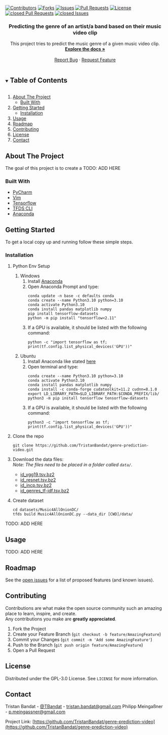[![Contributors][contributors-shield]][contributors-url]
[![Forks][forks-shield]][forks-url]
[![Issues][issues-shield]][issues-url]
[![Pull Requests][pulls-shield]][pulls-url]
[![License][license-shield]][license-url]
[![closed Pull Requests][closed_pulls-shield]][closed_pulls-url]
[![closed Issues][closed_issues-shield]][closed_issues-url]



<!-- PROJECT LOGO -->
<p align="center">
  <!-- <a href="https://github.com/TristanBandat/genre-prediction-video">
    <img src="images/logo.png" alt="Logo" width="80" height="80">
  </a> -->
  <h3 align="center">Predicting the genre of an artist/a band based on their music video clip</h3>
  <p align="center">
    This project tries to predict the music genre of a given music video clip.
    <br />
    <a href="https://github.com/TristanBandat/genre-prediction-video"><strong>Explore the docs »</strong></a>
    <br />
    <br />
    <!-- <a href="https://github.com/TristanBandat/genre-prediction-video">View Demo</a>
    · -->
    <a href="https://github.com/TristanBandat/genre-prediction-video/issues">Report Bug</a>
    ·
    <a href="https://github.com/TristanBandat/genre-prediction-video/issues">Request Feature</a>
  </p>
<!-- </p> -->



<!-- TABLE OF CONTENTS -->
<details open="open">
  <summary><h2 style="display: inline-block">Table of Contents</h2></summary>
  <ol>
    <li>
      <a href="#about-the-project">About The Project</a>
      <ul>
        <li><a href="#built-with">Built With</a></li>
      </ul>
    </li>
    <li>
      <a href="#getting-started">Getting Started</a>
      <ul>
        <!-- <li><a href="#prerequisites">Prerequisites</a></li> -->
        <li><a href="#installation">Installation</a></li>
      </ul>
    </li>
    <li><a href="#usage">Usage</a></li>
    <li><a href="#roadmap">Roadmap</a></li>
    <li><a href="#contributing">Contributing</a></li>
    <li><a href="#license">License</a></li>
    <li><a href="#contact">Contact</a></li>
    <!-- <li><a href="#acknowledgements">Acknowledgements</a></li> -->
  </ol>
</details>



<!-- ABOUT THE PROJECT -->
## About The Project

<!-- [![Product Name Screen Shot][product-screenshot]](https://example.com) -->

The goal of this project is to create a 
TODO: ADD HERE


### Built With

* [PyCharm](https://www.jetbrains.com/pycharm/)
* [Vim](https://www.vim.org/)
* [Tensorflow](https://www.tensorflow.org/)
* [TFDS CLI](https://www.tensorflow.org/datasets/cli)
* [Anaconda](https://www.anaconda.com/)



<!-- GETTING STARTED -->
## Getting Started

To get a local copy up and running follow these simple steps.

<!-- ### Prerequisites

This is an example of how to list things you need to use the software and how to install them.
* npm
  ```sh
  npm install npm@latest -g
  ``` -->

### Installation

1. Python Env Setup <br>
   1. Windows 
      1. Install [Anaconda](https://www.anaconda.com/)
      2. Open Anaconda Prompt and type:
         ```shell
         conda update -n base -c defaults conda
         conda create --name Python3.10 python=3.10
         conda activate Python3.10
         conda install pandas matplotlib numpy
         pip install tensorflow-datasets
         python -m pip install "tensorflow<2.11"
         ```
      3. If a GPU is available, it should be listed with the following command:
         ```shell
         python -c "import tensorflow as tf; print(tf.config.list_physical_devices('GPU'))"
         ```
   2. Ubuntu
      1. Install Anaconda like stated [here](https://docs.anaconda.com/anaconda/install/linux/)
      2. Open terminal and type:
         ```shell
         conda create --name Python3.10 python=3.10
         conda activate Python3.10
         conda install pandas matplotlib numpy
         conda install -c conda-forge cudatoolkit=11.2 cudnn=8.1.0
         export LD_LIBRARY_PATH=$LD_LIBRARY_PATH:$CONDA_PREFIX/lib/
         python3 -m pip install tensorflow tensorflow-datasets
         ```
      3. If a GPU is available, it should be listed with the following command:
         ```shell
         python3 -c "import tensorflow as tf; print(tf.config.list_physical_devices('GPU'))"
         ```

2. Clone the repo
   ```shell
   git clone https://github.com/TristanBandat/genre-prediction-video.git
   ```

3. Download the data files:<br>
   _Note: The files need to be placed in a folder called `data/`._
   * [id_vgg19.tsv.bz2](https://zenodo.org/record/6609677/files/id_vgg19.tsv.bz2?download=1)
   * [id_resnet.tsv.bz2](https://zenodo.org/record/6609677/files/id_resnet.tsv.bz2?download=1)
   * [id_incp.tsv.bz2](https://zenodo.org/record/6609677/files/id_incp.tsv.bz2?download=1)
   * [id_genres_tf-idf.tsv.bz2](https://zenodo.org/record/6609677/files/id_genres_tf-idf.tsv.bz2?download=1)

4. Create dataset<br>
   ```shell
   cd datasets/Music4AllOnionDC/
   tfds build Music4AllOnionDC.py --data_dir [CWD]/data/
   ```
   


TODO: ADD HERE


   

<!-- USAGE EXAMPLES -->
## Usage

TODO: ADD HERE


<!-- ROADMAP -->
## Roadmap

See the [open issues](https://github.com/TristanBandat/genre-prediction-video/issues) for a list of proposed features (and known issues).



<!-- CONTRIBUTING -->
## Contributing

Contributions are what make the open source community such an amazing place to learn, inspire, and create.<br> 
Any contributions you make are **greatly appreciated**.

1. Fork the Project
2. Create your Feature Branch (`git checkout -b feature/AmazingFeature`)
3. Commit your Changes (`git commit -m 'Add some AmazingFeature'`)
4. Push to the Branch (`git push origin feature/AmazingFeature`)
5. Open a Pull Request



<!-- LICENSE -->
## License

Distributed under the GPL-3.0 License. See `LICENSE` for more information.



<!-- CONTACT -->
## Contact

Tristan Bandat - [@TBandat](https://twitter.com/TBandat) - tristan.bandat@gmail.com
Philipp Meingaßner - p.meingassner@gmail.com

Project Link: [https://github.com/TristanBandat/genre-prediction-video](https://github.com/TristanBandat/genre-prediction-video)



<!-- ACKNOWLEDGEMENTS 
## Acknowledgements

* []()
* []()
* []()

-->



<!-- MARKDOWN LINKS & IMAGES -->
<!-- https://www.markdownguide.org/basic-syntax/#reference-style-links -->
[contributors-shield]: https://img.shields.io/github/contributors/TristanBandat/genre-prediction-video.svg?style=for-the-badge
[contributors-url]: https://github.com/TristanBandat/genre-prediction-video/graphs/contributors
[forks-shield]: https://img.shields.io/github/forks/TristanBandat/genre-prediction-video.svg?style=for-the-badge
[forks-url]: https://github.com/TristanBandat/genre-prediction-video/network/members
[issues-shield]: https://img.shields.io/github/issues/TristanBandat/genre-prediction-video.svg?style=for-the-badge
[issues-url]: https://github.com/TristanBandat/genre-prediction-video/issues
[pulls-shield]: https://img.shields.io/github/issues-pr/TristanBandat/genre-prediction-video.svg?style=for-the-badge
[pulls-url]: https://github.com/TristanBandat/genre-prediction-video/pulls
[license-shield]: https://img.shields.io/github/license/TristanBandat/genre-prediction-video.svg?style=for-the-badge
[license-url]: https://github.com/TristanBandat/genre-prediction-video/blob/master/LICENSE.txt
[closed_pulls-shield]: https://img.shields.io/github/issues-pr-closed/TristanBandat/genre-prediction-video?style=for-the-badge
[closed_pulls-url]: https://github.com/TristanBandat/genre-prediction-video/pulls?q=is%3Apr+is%3Aclosed
[closed_issues-shield]: https://img.shields.io/github/issues-closed/TristanBandat/genre-prediction-video?style=for-the-badge
[closed_issues-url]: https://github.com/TristanBandat/genre-prediction-video/issues?q=is%3Aissue+is%3Aclosed
